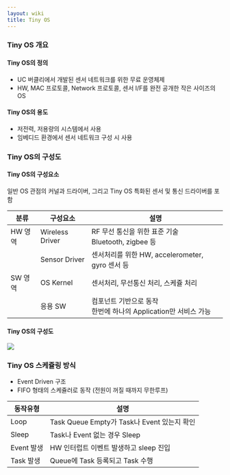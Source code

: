 ```yaml
---
layout: wiki
title: Tiny OS
---
```


### Tiny OS 개요
#### Tiny OS의 정의
* UC 버클리에서 개발된 센서 네트워크를 위한 무료 운영체제
* HW, MAC 프로토콜, Network 프로토콜, 센서 I/F를 완전 공개한 작은 사이즈의 OS

#### Tiny OS의 용도
* 저전력, 저용량의 시스템에서 사용
* 임베디드 환경에서 센서 네트워크 구성 시 사용

### Tiny OS의 구성도
#### Tiny OS의 구성요소
일반 OS 관점의 커널과 드라이버, 그리고 Tiny OS 특화된 센서 및 통신 드라이버를 포함

|분류|구성요소|설명|
|----|--------|----|
|HW 영역|Wireless Driver|RF 무선 통신을 위한 표준 기술<br>Bluetooth, zigbee 등|
| |Sensor Driver|센서처리를 위한 HW, accelerometer, gyro 센서 등|
|SW 영역|OS Kernel|센서처리, 무선통신 처리, 스케쥴 처리|
| |응용 SW|컴포넌트 기반으로 동작<br>한번에 하나의 Application만 서비스 가능|

#### Tiny OS의 구성도
![](http://cfile23.uf.tistory.com/image/17519F404E93D8F8027CE7)

### Tiny OS 스케쥴링 방식
* Event Driven 구조
* FIFO 형태의 스케쥴러로 동작 (전원이 꺼질 때까지 무한루프)

|동작유형|설명|
|--------|----|
|Loop|Task Queue Empty가 Task나 Event 있는지 확인|
|Sleep|Task나 Event 없는 경우 Sleep|
|Event 발생|HW 인터럽트 이벤트 발생하고 sleep 진입|
|Task 발생|Queue에 Task 등록되고 Task 수행|
